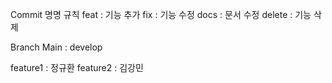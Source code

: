Commit 명명 규칙
feat : 기능 추가 fix : 기능 수정 docs : 문서 수정 delete : 기능 삭제

Branch
Main : develop

feature1 : 정규환 
feature2 : 김강민
